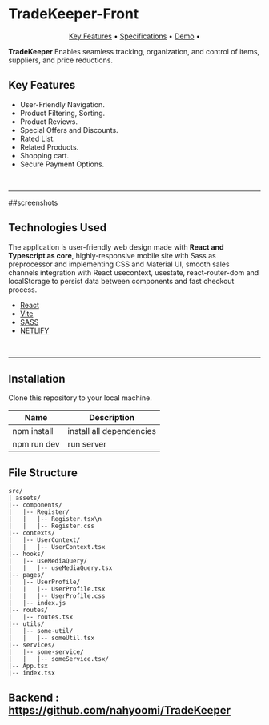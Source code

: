 # TradeKeeper-Front

<p align="center">
  <a href="#key-features">Key Features</a> •
  <a href="#specifications">Specifications</a> •
  <a href="/">Demo</a> •
</p>

<div align="">
   <p>
      <b>TradeKeeper</b> Enables seamless tracking, organization, and control of items, suppliers, and price reductions.</i>
   </p>
</div>


## Key Features

- User-Friendly Navigation.
- Product Filtering, Sorting.
- Product Reviews.
- Special Offers and Discounts.
- Rated List.
- Related Products.
- Shopping cart.
- Secure Payment Options.

<br>
<hr>

##screenshots

## Technologies Used
<p>The application is user-friendly web design made with <b>React and Typescript as core</b>, highly-responsive mobile site with Sass as preprocessor and implementing CSS and Material UI, smooth sales channels integration with React usecontext, usestate, react-router-dom and localStorage to persist data between components and fast checkout process.</p>

- [React](https://reactjs.org/)
- [Vite](https://vitejs.dev/)
- [SASS](https://sass-lang.com/)
- [NETLIFY](https://app.netlify.com/teams/nahyoomi/overview?_ga=2.84781081.1206755418.1652218935-61757142.1652218935)

<br>
<hr>

## Installation
<p>Clone this repository to your local machine.</p>

| Name | Description |
| ------ | ------ |
| npm install | install all dependencies |
| npm run dev | run server|

## File Structure

```
src/
| assets/
|-- components/
|   |-- Register/
|   |   |-- Register.tsx\n
|   |   |-- Register.css
|-- contexts/
|   |-- UserContext/
|   |   |-- UserContext.tsx
|-- hooks/
|   |-- useMediaQuery/
|   |   |-- useMediaQuery.tsx
|-- pages/
|   |-- UserProfile/
|   |   |-- UserProfile.tsx
|   |   |-- UserProfile.css
|   |-- index.js
|-- routes/
|   |-- routes.tsx
|-- utils/
|   |-- some-util/
|   |   |-- someUtil.tsx
|-- services/
|   |-- some-service/
|   |   |-- someService.tsx/
|-- App.tsx
|-- index.tsx
```

## Backend : https://github.com/nahyoomi/TradeKeeper